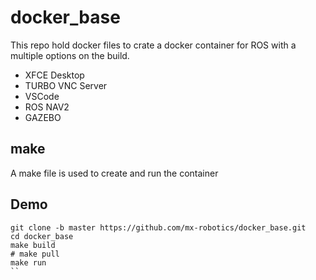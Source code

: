 # docker_base
This repo hold docker files to crate a docker container for ROS with a multiple options on the build.

* XFCE Desktop 
* TURBO VNC Server
* VSCode
* ROS NAV2 
* GAZEBO

## make
A make file is used to create and run the container

## Demo

```
git clone -b master https://github.com/mx-robotics/docker_base.git
cd docker_base
make build
# make pull
make run
``
